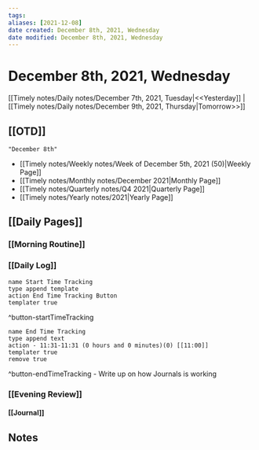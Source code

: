 ```yaml
---
tags: 
aliases: [2021-12-08]
date created: December 8th, 2021, Wednesday
date modified: December 8th, 2021, Wednesday
---
```


# December 8th, 2021, Wednesday

[[Timely notes/Daily notes/December 7th, 2021, Tuesday|<<Yesterday]] | [[Timely notes/Daily notes/December 9th, 2021, Thursday|Tomorrow>>]]

## [[OTD]]

```query
"December 8th"
```
- [[Timely notes/Weekly notes/Week of December 5th, 2021 (50)|Weekly Page]]
- [[Timely notes/Monthly notes/December 2021|Monthly Page]]
- [[Timely notes/Quarterly notes/Q4 2021|Quarterly Page]]
- [[Timely notes/Yearly notes/2021|Yearly Page]]

## [[Daily Pages]]

### [[Morning Routine]]

### [[Daily Log]]

```button
name Start Time Tracking
type append template
action End Time Tracking Button
templater true
```
^button-startTimeTracking

```button
name End Time Tracking
type append text
action - 11:31-11:31 (0 hours and 0 minutes)(0) [[11:00]]
templater true
remove true
```
^button-endTimeTracking
    - Write up on how Journals is working

### [[Evening Review]]

#### [[Journal]]

## Notes
